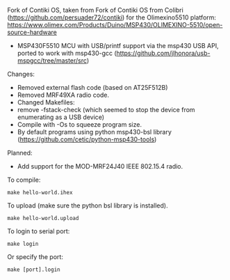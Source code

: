 Fork of Contiki OS, taken from 
Fork of Contiki OS from Colibri (https://github.com/persuader72/contiki) for the Olimexino5510 platform:
https://www.olimex.com/Products/Duino/MSP430/OLIMEXINO-5510/open-source-hardware

 - MSP430F5510 MCU with USB/printf support via the msp430 USB API, ported to work with msp430-gcc (https://github.com/jlhonora/usb-mspgcc/tree/master/src)

Changes:
 - Removed external flash code (based on AT25F512B)
 - Removed MRF49XA radio code.
 - Changed Makefiles:
  - remove -fstack-check (which seemed to stop the device from enumerating as a USB device)
  - Compile with -Os to squeeze program size.
  - By default programs using python msp430-bsl library (https://github.com/cetic/python-msp430-tools)
  
Planned:
 - Add support for the MOD-MRF24J40 IEEE 802.15.4 radio.
 
To compile:
```
make hello-world.ihex
 ```

To upload (make sure the python bsl library is installed).
```
make hello-world.upload
```

To login to serial port:
```
make login
```

Or specify the port:
```
make [port].login
```
